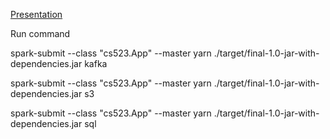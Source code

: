 [Presentation](https://onedrive.live.com/view.aspx?resid=35EA824A9571A24D!418)

Run command

spark-submit --class "cs523.App" --master yarn ./target/final-1.0-jar-with-dependencies.jar kafka

spark-submit --class "cs523.App" --master yarn ./target/final-1.0-jar-with-dependencies.jar s3

spark-submit --class "cs523.App" --master yarn ./target/final-1.0-jar-with-dependencies.jar sql

